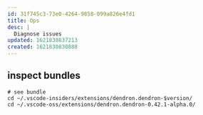 ```yaml
---
id: 31f745c3-73e0-4264-9858-099a826e4fd1
title: Ops
desc: |
  Diagnose issues
updated: 1621830837213
created: 1621830830888
---
```



## inspect bundles
```
# see bundle
cd ~/.vscode-insiders/extensions/dendron.dendron-$version/
cd ~/.vscode-oss/extensions/dendron.dendron-0.42.1-alpha.0/
```
